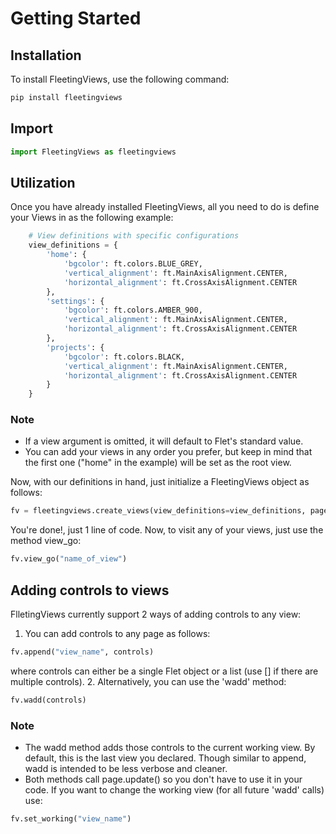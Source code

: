 # Getting Started
## Installation
To install FleetingViews, use the following command:
```bash
pip install fleetingviews
```
## Import
```python
import FleetingViews as fleetingviews
```
## Utilization
Once you have already installed FleetingViews, all you need to do is define your Views in as the following example:
```python
    # View definitions with specific configurations
    view_definitions = {
        'home': {
            'bgcolor': ft.colors.BLUE_GREY,
            'vertical_alignment': ft.MainAxisAlignment.CENTER,
            'horizontal_alignment': ft.CrossAxisAlignment.CENTER
        },
        'settings': {
            'bgcolor': ft.colors.AMBER_900,
            'vertical_alignment': ft.MainAxisAlignment.CENTER,
            'horizontal_alignment': ft.CrossAxisAlignment.CENTER
        },
        'projects': {
            'bgcolor': ft.colors.BLACK,
            'vertical_alignment': ft.MainAxisAlignment.CENTER,
            'horizontal_alignment': ft.CrossAxisAlignment.CENTER
        }
    }
```
### Note
 * If a view argument is omitted, it will default to Flet's standard value.
 * You can add your views in any order you prefer, but keep in mind that the first one ("home" in the example) will be set as the root view.

Now, with our definitions in hand, just initialize a FleetingViews object as follows:

```python
fv = fleetingviews.create_views(view_definitions=view_definitions, page=page)
```
You're done!, just 1 line of code.
Now, to visit any of your views, just use the method view_go:
```python
fv.view_go("name_of_view")
```
## Adding controls to views
FlletingViews currently support 2 ways of adding controls to any view:
1. You can add controls to any page as follows:
```python
fv.append("view_name", controls)
```
where controls can either be a single Flet object or a list (use [] if there are multiple controls).
2. Alternatively, you can use the 'wadd' method:
```python
fv.wadd(controls)
```
### Note
* The wadd method adds those controls to the current working view. By default, this is the last view you declared. Though similar to append, wadd is intended to be less verbose and cleaner.
* Both methods call page.update() so you don't have to use it in your code.
If you want to change the working view (for all future 'wadd' calls) use:
```python
fv.set_working("view_name")
```
